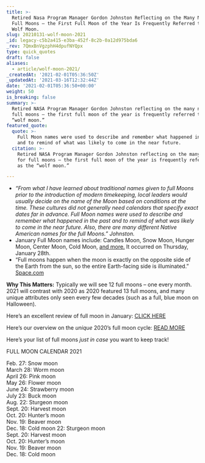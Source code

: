 ```yaml
---
title: >-
  Retired Nasa Program Manager Gordon Johnston Reflecting on the Many Names for
  Full Moons – the First Full Moon of the Year Is Frequently Referred to as the
  Wolf Moon.
slug: 20210131-wolf-moon-2021
_id: legacy-c5b2a415-e3ba-452f-8c2b-0a12d975bda6
_rev: 7QmxBnVgzphH4dpufNYQpx
type: quick_quotes
draft: false
aliases:
  - article/wolf-moon-2021/
_createdAt: '2021-02-01T05:36:50Z'
_updatedAt: '2021-03-16T12:32:44Z'
date: '2021-02-01T05:36:50+00:00'
weight: 50
is_breaking: false
summary: >-
  Retired NASA Program Manager Gordon Johnston reflecting on the many names for
  full moons – the first full moon of the year is frequently referred to as the
  “wolf moon.”
featured_quote:
  quote: >-
    Full Moon names were used to describe and remember what happened in the past
    and to remind of what was likely to come in the near future.
  citation: >-
    Retired NASA Program Manager Gordon Johnston reflecting on the many names
    for full moons – the first full moon of the year is frequently referred to
    as the “wolf moon.”

---
```

* _“From what I have learned about traditional names given to full Moons prior to the introduction of modern timekeeping, local leaders would usually decide on the name of the Moon based on conditions at the time. These cultures did not generally need calendars that specify exact dates far in advance. Full Moon names were used to describe and remember what happened in the past and to remind of what was likely to come in the near future. Also, there are many different Native American names for the full Moons.” Johnston._
* January Full Moon names include: Candles Moon, Snow Moon, Hunger Moon, Center Moon, Cold Moon, [and more.](https://solarsystem.nasa.gov/news/1675/the-next-full-moon-is-another-wolf-moon/) It occurred on Thursday, January 28th.
* “Full moons happen when the moon is exactly on the opposite side of the Earth from the sun, so the entire Earth-facing side is illuminated.” [Space.com](https://www.space.com/35281-january-full-moon.html)

**Why This Matters:** Typically we will see 12 full moons – one every month. 2021 will contrast with 2020 as 2020 featured 13 full moons, and many unique attributes only seen every few decades (such as a full, blue moon on Halloween).

Here’s an excellent review of full moon in January: [CLICK HERE](https://solarsystem.nasa.gov/news/1675/the-next-full-moon-is-another-wolf-moon/)

Here’s our overview on the *unique* 2020’s full moon cycle: [READ MORE](https://smarthernews.com/article/harvestmoon2020/)

Here’s your list of full moons *just in case* you want to keep track!

FULL MOON CALENDAR 2021

Feb. 27: Snow moon  
March 28: Worm moon  
April 26: Pink moon  
May 26: Flower moon  
June 24: Strawberry moon  
July 23: Buck moon  
Aug. 22: Sturgeon moon  
Sept. 20: Harvest moon  
Oct. 20: Hunter’s moon  
Nov. 19: Beaver moon  
Dec. 18: Cold moon 22: Sturgeon moon  
Sept. 20: Harvest moon  
Oct. 20: Hunter’s moon  
Nov. 19: Beaver moon  
Dec. 18: Cold moon